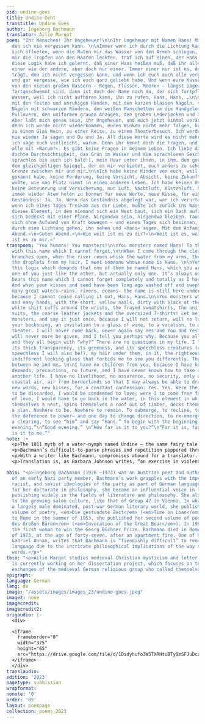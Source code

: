 ```yaml
---
pid: undine-goes
title: Undine Geht
transtitle: Undine Goes
author: Ingeborg Bachmann
translator: Ailie Margot
poem: "Ihr Menschen! Ihr Ungeheuer!\n\nIhr Ungeheuer mit Namen Hans! Mit diesem Namen,
  den ich nie vergessen kann. \n\nImmer wenn ich durch die Lichtung kam und die Zweige
  sich öffneten, wenn die Ruten mir das Wasser von den Armen schlugen, die Blätter
  mir die Tropfen von den Haaren leckten, traf ich auf einen, der Hans hieß. \n\nJa,
  diese Logik habe ich gelernt, daß einer Hans heißen muß, daß ihr alle so heißt,
  einer wie der andere, aber doch nur einer. Immer einer nur ist es, der diesen Namen
  trägt, den ich nicht vergessen kann, und wenn ich euch auch alle vergesse, ganz
  und gar vergesse, wie ich euch ganz geliebt habe. Und wenn eure Küsse und euer Samen
  von den vielen großen Wassern — Regen, Flüssen, Meeren — längst abgewaschen und
  fortgeschwemmt sind, dann ist doch der Name noch da, der sich fortpflanzt unter
  Wasser, weil ich nicht aufhören kann, ihn zu rufen, Hans, Hans, …\n\nIhr Monstren
  mit den festen und unruhigen Händen, mit den kurzen blassen Nägeln, den zerschürften
  Nägeln mit schwarzen Rändern, den weißen Manschetten um die Handgelenke, den ausgefransten
  Pullovern, den uniformen grauen Anzügen, den groben Lederjacken und den losen Sommerhemden!
  Aber laßt mich genau sein, ihr Ungeheuer, und euch jetzt einmal verächtlich machen,
  denn ich werde nicht wiederkommen, euren Winken nicht mehr folgen, keiner Einladung
  zu einem Glas Wein, zu einer Reise, zu einem Theaterbesuch. Ich werde nie wiederkommen,
  nie wieder Ja sagen und Du und Ja. All diese Worte wird es nicht mehr geben, und
  ich sage euch vielleicht, warum. Denn ihr kennt doch die Fragen, und sie beginnen
  alle mit »Warum?«. Es gibt keine Fragen in meinem Leben. Ich liebe das Wasser, seine
  dichte Durchsichtigkeit, das Grün im Wasser und die sprachlosen Geschöpfe (und so
  sprachlos bin auch ich bald!), mein Haar unter ihnen, in ihm, dem gerechten Wasser,
  dem gleichgültigen Spiegel, der es mir verbietet, euch anders zu sehen. Die nasse
  Grenze zwischen mir und mir…\n\nIch habe keine Kinder von euch, weil ich keine Fragen
  gekannt habe, keine Forderung, keine Vorsicht, Absicht, keine Zukunft und nicht
  wußte, wie man Platz nimmt in einem anderen Leben. Ich habe keinen Unterhalt gebraucht,
  keine Beteuerung und Versicherung, nur Luft, Nachtluft, Küstenluft, Grenzluft, um
  immer wieder Atem holen zu können für neue Worte, neue Küsse, für ein unaufhörliches
  Geständnis: Ja. Ja. Wenn das Geständnis abgelegt war, war ich verurteilt zu lieben;
  wenn ich eines Tages freikam aus der Liebe, mußte ich zurück ins Wasser gehen, in
  dieses Element, in dem niemand sich ein Nest baut, sich ein Dach aufzieht über Balken,
  sich bedeckt mit einer Plane. Nirgendwo sein, nirgendwo bleiben. Tauchen, ruhen,
  sich ohne Aufwand von Kraft bewegen — und eines Tages sich besinnen, wieder auftauchen,
  durch eine Lichtung gehen, ihn sehen und »Hans« sagen. Mit dem Anfang beginnen.\n\n»Guten
  Abend.«\n»Guten Abend.«\n»Wie weit ist es zu dir?«\n»Weit ist es, weit.«\n»Und weit
  ist es zu mir.«"
transpoem: "You humans! You monsters!\n\nYou monsters named Hans! To those of you
  with this name which I cannot forget.\n\nWhen I come through the clearing and the
  branches open, when the river reeds whisk the water from my arms, the leaves licking
  the droplets from my hair, I meet someone whose name is Hans. \n\nYes, I learned
  this logic which demands that one of them be named Hans, which you are called, each
  one of you just like the other, but actually only one. It’s always only one who
  bears this name which I cannot forget completely and totally as I have loved you.
  And when your kisses and seed have been long ago washed off and swept away by the
  many great waters–rains, rivers, oceans– the name is still here under water, breeding,
  because I cannot cease calling it out, Hans, Hans…\n\nYou monsters with the steady
  and easy hands, with the short, sallow nails, dirty with black at their rims, the
  white shirt cuffs around the wrists, the frayed sweatshirts, the uniformed grey
  suits, the coarse leather jackets and the oversized T-shirts! Let me be clear, you
  monsters, and say it just once, because I will not return, will no longer follow
  your beckoning, an invitation to a glass of wine, to a vacation, to a visit to the
  theater. I will never come back, never again say Yes and You and Yes. These words
  will never more be given, and I tell you perhaps why. Because you all know the questions,
  and they all begin with “why?” There are no questions in my life. I love the water,
  its thick transparency, its greeness, and its speechless creatures (and just as
  speechless I will also be!), my hair under them, in it, the righteous water, the
  indifferent looking glass that forbids me to see you differently. The wet boundary
  between me and me… \n\nI have no children from you, because I have known no questions,
  demands, precautions, no future, and I have never known how to take up space in
  another life. I have no livelihood, no assurance, no security, only air, night air,
  coastal air, air from borderlands so that I may always be able to draw breath for
  new words, new kisses, for a constant confession: Yes. Yes. Were the confession
  to be discarded, I would be condemned to love; were I to come free for a day out
  of love, I would have to go back in the water, in this element in which no one builds
  themselves a nest, spins themselves a roof out of timber, decks themselves out with
  a plan. Nowhere to be. Nowhere to remain. To submerge, to recline, to move without
  the deference to power– and one day to change direction, to re-emerge, to go through
  a clearing, to see “him” and say “Hans.” To begin with the beginning: \n\n“Good
  evening.”\n“Good evening.” \n“How far is it to you?”\n“Far it is, far.” \n“And far
  is it to me.”"
note: |+
  <p>The 1811 myth of a water-nymph named Undine — the same fairy tale that inspired Hans Christian Andersen’s <em>Little Mermaid</em> — inspired Ingeborg Bachmann to reclaim Undine as a central speaking figure. Rather than depending on sexual difference in order to speak, or falling in love with a man to gain legs, Bachmann’s <em>Undine</em> refuses human language as she does gendered codes, instead chastising, and then leaving, her audience, whom she addresses as “Hans.”</p>
  <p>Bachmann’s difficult-to-parse phrases and repetition peppered throughout call attention to the way in which the signifier always misses the thing it signifies. That is, words always miss their mark, fall imperfectly, never quite get it right. Refusing to live on land, Bachmann’s protagonist offers an alternative to fitting herself into words, even as she speaks from within them.</p>
  <p>With a writer like Bachmann, compromises abound for a translator. For me, one has been the loss of syntactic rhythm. <em>Ungeheuer</em>, for example, loses its aural rhythm and ugliness when translated as the English “monster.” The double meaning of particular German words that do not carry with them the same multiplicity in English has also been lost. For example, <em>gehören</em> in German means “to belong,” but shares a root with the word which means “to listen” (<em>hören</em>). Listening and belonging are combined in German through a shared root for which English has no near approximation.</p>
  <p>Translation is, as Barbara Johnson writes, “an exercise in violent approximation.” And yet it can also be a site of creativity, where an author and a translator meet, and, in doing so, generate something between them that is new. I have attempted to follow Bachmann’s call to move within her text without displacing myself. My hope is for readers of this short excerpt to do the same.</p>

abio: "<p>Ingeborg Bachmann (1926 –1973) was an Austrian poet and author. The daughter
  of an early Nazi party member, Bachmann’s work grapples with the imperialist, antisemitic,
  racist, and sexist ideologies of the party as part of German language. While studying
  for her doctorate in philosophy, she became an influential voice in literary circles,
  publishing widely in the fields of literature and philosophy. She also contributed
  to the growing salon culture, like that of Group 47 in Vienna. In what was and is
  a largely male dominated, post-war German literary world, she published her first
  volume of poetry, <em>Die gestundete Zeit</em> (<em>Time on Loan</em>). After moving
  to Rome in the summer of 1953, she published her second volume of poetry, <em>Anrufung
  des Großen Bären</em> (<em>Invocation of the Great Bear</em>). In 1965, she became
  the first woman to win the Georg Büchner Prize. Bachmann died in Rome, in October
  of 1973, at the age of forty-seven, after an apartment fire. One of her translators,
  Gabriel Annan, writes that Bachmann is “fiendishly difficult” to render in another
  language due to the intricate philosophical implications of the way she plays with
  words.</p>"
tbio: "<p>Ailie Margot studies medieval Christian mysticism and letter writing. She
  is currently working on her dissertation project, which focuses on the epistolary
  exchanges of the medieval German religious group who called themselves “God’s Friends.”</p>"
epigraph: 
language: German
lang: de
image: "/assets/images/images_23/undine-goes.jpeg"
image2: none
imagecredit: 
imagecredit2: 
origaudio: |-
  <div>

  <iframe
    frameborder="0"
    width="375"
    height="65"
    src="https://drive.google.com/file/d/1Didyhufo3W5TXRHtuBTyQmSFJuDczW9v/preview">
  </iframe>
  </div>
translaudio: 
edition: '2023'
pagetype: submission
wrapformat: 
nonote: '0'
order: '05'
layout: poempage
collection: poems_2023
---
```

